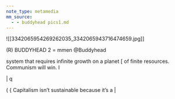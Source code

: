 ```yaml
---
note_type: metamedia
mm_source:
  - - buddyhead pics1.md
---
```


![[3342065954269262035_3342065943716474659.jpg]]

(R) BUDDYHEAD 2 =
mmen @Buddyhead

system that requires infinite growth on a planet [
of finite resources. Communism will win. l

|
q

( { Capitalism isn’t sustainable because it’s a
|


